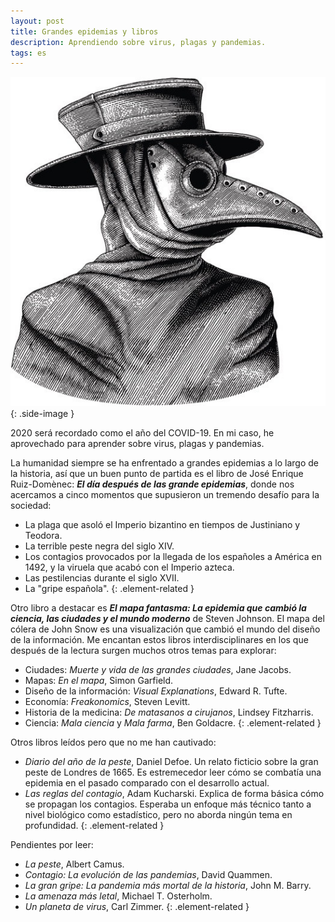 ```yaml
---
layout: post
title: Grandes epidemias y libros
description: Aprendiendo sobre virus, plagas y pandemias.
tags: es
---
```


![Máscara puntiaguda][1]
{: .side-image }

2020 será recordado como el año del COVID-19. En mi caso, he aprovechado para
aprender sobre virus, plagas y pandemias.

La humanidad siempre se ha enfrentado a grandes epidemias a lo largo de la
historia, así que un buen punto de partida es el libro de José Enrique Ruiz-Domènec:
***El día después de las grande epidemias***, donde nos acercamos a cinco
momentos que supusieron un tremendo desafío para la sociedad:
- La plaga que asoló el Imperio bizantino en tiempos de Justiniano y Teodora.
- La terrible peste negra del siglo XIV.
- Los contagios provocados por la llegada de los españoles a América en 1492, y la viruela que acabó con el Imperio azteca.
- Las pestilencias durante el siglo XVII.
- La "gripe española".
{: .element-related }

Otro libro a destacar es ***El mapa fantasma: La epidemia que cambió la ciencia, las ciudades y el mundo moderno***
de Steven Johnson. El mapa del cólera de John Snow es una visualización que
cambió el mundo del diseño de la información. Me encantan estos libros
interdisciplinares en los que después de la lectura surgen muchos otros temas para explorar:
- Ciudades: *Muerte y vida de las grandes ciudades*, Jane Jacobs.
- Mapas: *En el mapa*, Simon Garfield.
- Diseño de la información: *Visual Explanations*, Edward R. Tufte.
- Economía: *Freakonomics*, Steven Levitt.
- Historia de la medicina: *De matasanos a cirujanos*, Lindsey Fitzharris.
- Ciencia: *Mala ciencia* y *Mala farma*, Ben Goldacre.
{: .element-related }

Otros libros leídos pero que no me han cautivado:
- *Diario del año de la peste*, Daniel Defoe. Un relato ficticio sobre la gran
peste de Londres de 1665. Es estremecedor leer cómo se combatía una epidemia en
el pasado comparado con el desarrollo actual.
- *Las reglas del contagio*, Adam Kucharski. Explica de forma básica cómo se
propagan los contagios. Esperaba un enfoque más técnico tanto a nivel biológico
como estadístico, pero no aborda ningún tema en profundidad.
{: .element-related }

Pendientes por leer:
- *La peste*, Albert Camus.
- *Contagio: La evolución de las pandemias*, David Quammen.
- *La gran gripe: La pandemia más mortal de la historia*, John M. Barry.
- *La amenaza más letal*, Michael T. Osterholm.
- *Un planeta de virus*, Carl Zimmer.
{: .element-related }


[1]: /assets/images/notes/mascara-puntiaguda.jpg
